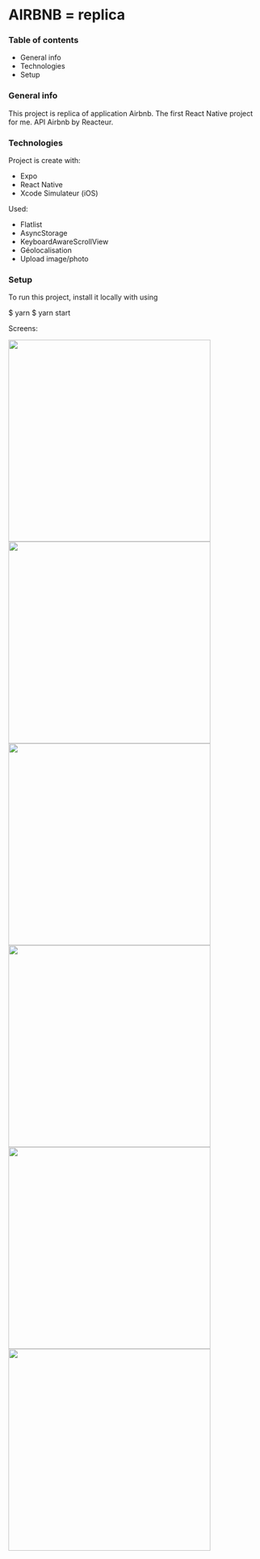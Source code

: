 


# AIRBNB = replica


### Table of contents

* General info
* Technologies
* Setup

### General info

This project is replica of application Airbnb. The first React Native project for me. API Airbnb by Reacteur. 

### Technologies

Project is create with:

* Expo
* React Native
* Xcode Simulateur (iOS)

Used: 

* Flatlist
* AsyncStorage
* KeyboardAwareScrollView
* Géolocalisation 
* Upload image/photo



### Setup

To run this project, install it locally with using

$ yarn 
$ yarn start


Screens:

<img src="https://user-images.githubusercontent.com/102726399/212497082-143a5e61-02b2-40a4-8363-c8d734faf97e.png" height="400"/><img src="https://user-images.githubusercontent.com/102726399/212497117-53e5e94f-01fe-4baa-9284-f4a161c89e66.png" height="400"/><img src="https://user-images.githubusercontent.com/102726399/212497131-83b80a96-e130-4e29-b755-6774281a9d1c.png" height="400"/><img src="https://user-images.githubusercontent.com/102726399/212497145-4d1e8c26-3156-45c0-98c0-3de592d858f3.png" height="400"/><img src="https://user-images.githubusercontent.com/102726399/212497167-c17e38e8-60e8-46a1-8daf-1b03cde193f3.png" height="400"/><img src="https://user-images.githubusercontent.com/102726399/212497184-fb160553-d069-48ab-b22b-b9171b0997a5.png" height="400"/>








